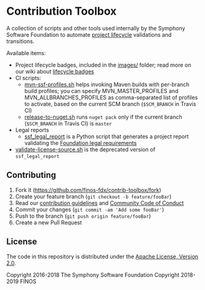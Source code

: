 # Contribution Toolbox

A collection of scripts and other tools used internally by the Symphony Software Foundation to automate [project lifecycle](https://symphonyoss.atlassian.net/wiki/display/FM/Project+Lifecycle) validations and transitions.

Available items:
- Project lifecycle badges, included in the [images/](images) folder; read more on our wiki about [lifecycle badges](https://symphonyoss.atlassian.net/wiki/display/FM/Incubating#Incubating-Badge)
- CI scripts:
  - [mvn-ssf-profiles.sh](scripts/mvn-ssf-profiles.sh) helps invoking Maven builds with per-branch build profiles; you can specify MVN_MASTER_PROFILES and MVN_ALLBRANCHES_PROFILES as comma-separated list of profiles to activate, based on the current SCM branch (`$SCM_BRANCH` in Travis CI)
  - [release-to-nuget.sh](scripts/release-to-nuget.sh) runs `nuget pack` only if the current branch (`$SCM_BRANCH` in Travis CI) is `master`
- Legal reports
  - [ssf_legal_report](legal-report/) is a Python script that generates a project report validating the [Foundation legal requirements](https://symphonyoss.atlassian.net/wiki/display/FM/Legal+Requirements)
- [validate-license-source.sh](validate-license-source.sh) is the deprecated version of `ssf_legal_report`

## Contributing

1. Fork it (<https://github.com/finos-fdx/contrib-toolbox/fork>)
2. Create your feature branch (`git checkout -b feature/fooBar`)
3. Read our [contribution guidelines](.github/CONTRIBUTING.md) and [Community Code of Conduct](https://www.finos.org/code-of-conduct)
4. Commit your changes (`git commit -am 'Add some fooBar'`)
5. Push to the branch (`git push origin feature/fooBar`)
6. Create a new Pull Request

## License

The code in this repository is distributed under the [Apache License, Version 2.0](http://www.apache.org/licenses/LICENSE-2.0).

Copyright 2016-2018 The Symphony Software Foundation
Copyright 2018-2019 FINOS